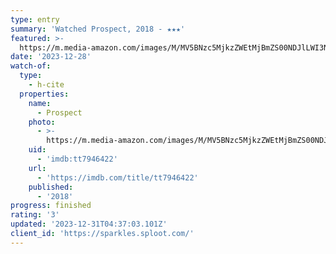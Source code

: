 ```yaml
---
type: entry
summary: 'Watched Prospect, 2018 - ★★★'
featured: >-
  https://m.media-amazon.com/images/M/MV5BNzc5MjkzZWEtMjBmZS00NDJlLWI3N2UtNzgwYmI4ZGM5ODM5XkEyXkFqcGdeQXVyOTMwNjQ3Nzg@._V1_SX300.jpg
date: '2023-12-28'
watch-of:
  type:
    - h-cite
  properties:
    name:
      - Prospect
    photo:
      - >-
        https://m.media-amazon.com/images/M/MV5BNzc5MjkzZWEtMjBmZS00NDJlLWI3N2UtNzgwYmI4ZGM5ODM5XkEyXkFqcGdeQXVyOTMwNjQ3Nzg@._V1_SX300.jpg
    uid:
      - 'imdb:tt7946422'
    url:
      - 'https://imdb.com/title/tt7946422'
    published:
      - '2018'
progress: finished
rating: '3'
updated: '2023-12-31T04:37:03.101Z'
client_id: 'https://sparkles.sploot.com/'
---
```


